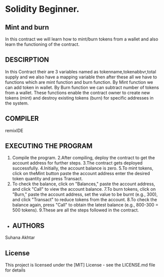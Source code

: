 # Solidity Beginner.

## Mint and burn
In this contract we will learn how to mint/burn tokens from a wallet and also learn the functioning of the contract.

## DESCIRPTION
In this Contract their are 3 variables named as tokenname,tokenabbvr,total supply and we also have a mapping variable then after these all we have to functions which are mint function and burn function.
By Mint function we can add token in wallet.
By Burn function we can subtract number of tokens from a wallet.
These functions enable the contract owner to create new tokens (mint) and destroy existing tokens (burn) for specific addresses in the system.

## COMPILER 
remixIDE 

## EXECUTING THE PROGRAM
1. Compile the program.
2.After compiling, deploy the contract to get the account address for further steps.
3.The contract gets deployed successfully.
4.Initially, the account balance is zero.
5.To mint tokens, click on theMint button paste the account address enter the desired token quantity and press Transact.
6. To check the balance, click on "Balances," paste the account address, and click "Call" to view the account balance.
7.To burn tokens, click on "Burn," paste the account address, set the value to be burnt (e.g., 300), and click "Transact" to reduce tokens from the account.
8.To check the balance again, press "Call" to obtain the latest balance (e.g., 800-300 = 500 tokens).
9.These are all the steps followed in the contract.

* ## AUTHORS
Suhana Akhtar

## License
This project is licensed under the [MIT] License - see the LICENSE.md file for details
